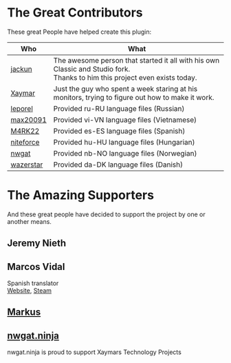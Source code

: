 # The Great Contributors

These great People have helped create this plugin:

| Who | What |
| --- | ---- |
| [jackun](http://github.com/jackun) | The awesome person that started it all with his own Classic and Studio fork.<br>Thanks to him this project even exists today. |
| [Xaymar](http://github.com/Xaymar) | Just the guy who spent a week staring at his monitors, trying to figure out how to make it work. |
| [leporel](https://github.com/leporel) | Provided ru-RU language files (Russian) |
| [max20091](https://github.com/max20091) | Provided vi-VN language files (Vietnamese) |
| [M4RK22](https://github.com/M4RK22) | Provided es-ES language files (Spanish) |
| [niteforce](https://github.com/niteforce) | Provided hu-HU language files (Hungarian) |
| [nwgat](https://github.com/nwgat) | Provided nb-NO language files (Norwegian) |
| [wazerstar](https://github.com/wazerstar) | Provided da-DK language files (Danish) |

# The Amazing Supporters

And these great people have decided to support the project by one or another means.

## Jeremy Nieth

## Marcos Vidal
Spanish translator  
[Website](https://markitos.ovh), [Steam](http://steamcommunity.com/id/markitos22/)

## [Markus](https://github.com/Morphy2k)

## [nwgat.ninja](https://nwgat.ninja/)
nwgat.ninja is proud to support Xaymars Technology Projects
